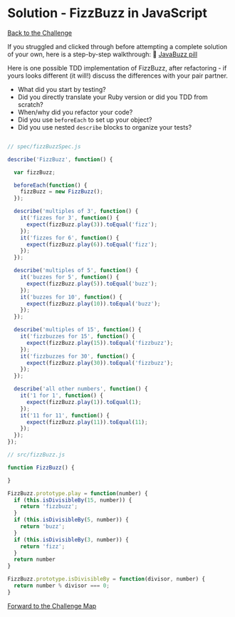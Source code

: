 # Solution - FizzBuzz in JavaScript

[Back to the Challenge](../3_fizzbuzz_in_javascript.md)

If you struggled and clicked through before attempting a complete solution of your own, here is a step-by-step walkthrough: :pill: [JavaBuzz pill](/pills/javascript&JasminePill.md)

Here is one possible TDD implementation of FizzBuzz, after refactoring - if yours looks different (it will!) discuss the differences with your pair partner. 

- What did you start by testing?
- Did you directly translate your Ruby version or did you TDD from scratch?
- When/why did you refactor your code? 
- Did you use `beforeEach` to set up your object?
- Did you use nested `describe` blocks to organize your tests?

```javascript

// spec/fizzBuzzSpec.js

describe('FizzBuzz', function() {

  var fizzBuzz;

  beforeEach(function() {
    fizzBuzz = new FizzBuzz();
  });

  describe('multiples of 3', function() {
    it('fizzes for 3', function() {
      expect(fizzBuzz.play(3)).toEqual('fizz');
    });
    it('fizzes for 6', function() {
      expect(fizzBuzz.play(6)).toEqual('fizz');
    });
  });

  describe('multiples of 5', function() {
    it('buzzes for 5', function() {
      expect(fizzBuzz.play(5)).toEqual('buzz');
    });
    it('buzzes for 10', function() {
      expect(fizzBuzz.play(10)).toEqual('buzz');
    });
  });

  describe('multiples of 15', function() {
    it('fizzbuzzes for 15', function() {
      expect(fizzBuzz.play(15)).toEqual('fizzbuzz');
    });
    it('fizzbuzzes for 30', function() {
      expect(fizzBuzz.play(30)).toEqual('fizzbuzz');
    });
  });

  describe('all other numbers', function() {
    it('1 for 1', function() {
      expect(fizzBuzz.play(1)).toEqual(1);
    });
    it('11 for 11', function() {
      expect(fizzBuzz.play(11)).toEqual(11);
    });
  });
});

// src/fizzBuzz.js

function FizzBuzz() {

}

FizzBuzz.prototype.play = function(number) {
  if (this.isDivisibleBy(15, number)) {
    return 'fizzbuzz';
  }
  if (this.isDivisibleBy(5, number)) {
    return 'buzz';
  }
  if (this.isDivisibleBy(3, number)) {
    return 'fizz';
  }
  return number
}

FizzBuzz.prototype.isDivisibleBy = function(divisor, number) {
  return number % divisor === 0;
}
```

[Forward to the Challenge Map](../0_challenge_map.md)
